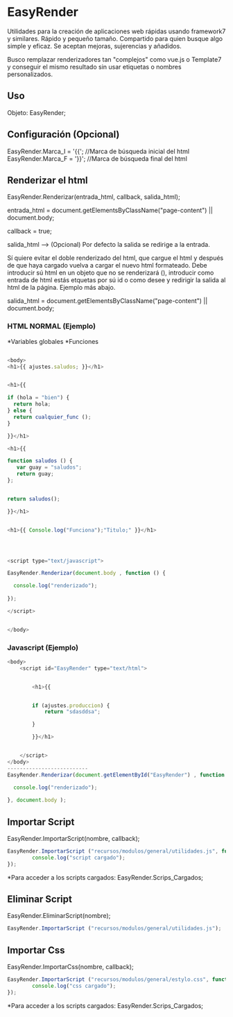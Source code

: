 # EasyRender
Utilidades para la creación de aplicaciones web rápidas usando framework7 y similares. Rápido y pequeño tamaño.
Compartido para quien busque algo simple y eficaz. Se aceptan mejoras, sujerencias y añadidos.

Busco remplazar renderizadores tan "complejos" como vue.js o Template7 y conseguir el mismo resultado sin usar etiquetas o nombres personalizados.

## Uso
<script type="text/javascript" src="recursos/modulos/EasyRender/EasyRender.js"></script>

Objeto: EasyRender;


## Configuración (Opcional)

EasyRender.Marca_I = '{{'; //Marca de búsqueda inicial del html
EasyRender.Marca_F = '}}'; //Marca de búsqueda final del html



## Renderizar el html
                                               
EasyRender.Renderizar(entrada_html, callback, salida_html<Opcional>);

entrada_html = document.getElementsByClassName("page-content") || document.body;

callback = true;

salida_html --> (Opcional) Por defecto la salida se redirige a la entrada. 

Sí quiere evitar el doble renderizado del html, que cargue el html y después de que haya cargado vuelva a cargar el nuevo html formateado. Debe introducir sú html en un objeto que no se renderizará (<script> </script>), introducir como entrada de html estás etquetas por sú id o como desee y redirigir la salida al html de la página. Ejemplo más abajo.


salida_html = document.getElementsByClassName("page-content") || document.body;



### HTML NORMAL (Ejemplo)

*Variables globales
*Funciones

```javascript

<body>
<h1>{{ ajustes.saludos; }}</h1>	 


<h1>{{ 

if (hola = "bien") {
  return hola;
} else {
  return cualquier_func ();
}

}}</h1>	

<h1>{{ 

function saludos () {
   var guay = "saludos";
   return guay;
};


return saludos();

}}</h1>	


<h1>{{ Console.log("Funciona");"Titulo;" }}</h1>	




<script type="text/javascript">

EasyRender.Renderizar(document.body , function () {

  console.log("renderizado");
        
});

</script>


</body>

```




### Javascript (Ejemplo)


```javascript
<body>
	<script id="EasyRender" type="text/html">


        <h1>{{


        if (ajustes.produccion) {
            return "sdasddsa";

        }

        }}</h1>	 


	</script>
</body>
--------------------------
EasyRender.Renderizar(document.getElementById("EasyRender") , function () {

  console.log("renderizado");
        
}, document.body );


```







## Importar Script

EasyRender.ImportarScript(nombre, callback);
```javascript
EasyRender.ImportarScript ("recursos/modulos/general/utilidades.js", function() {
        console.log("script cargado");
});
```
*Para acceder a los scripts cargados: EasyRender.Scrips_Cargados;


## Eliminar Script

EasyRender.EliminarScript(nombre);
```javascript
EasyRender.ImportarScript ("recursos/modulos/general/utilidades.js");
```


## Importar Css

EasyRender.ImportarCss(nombre, callback);
```javascript
EasyRender.ImportarScript ("recursos/modulos/general/estylo.css", function() {
        console.log("css cargado");
});
```
*Para acceder a los scripts cargados: EasyRender.Scrips_Cargados;










